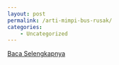 ```yaml
---
layout: post
permalink: /arti-mimpi-bus-rusak/
categories:
    - Uncategorized
---
```


[Baca Selengkapnya](/09)